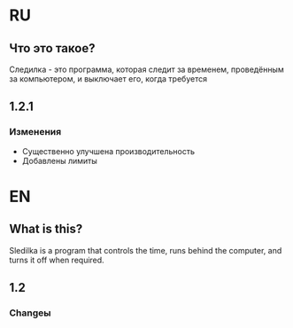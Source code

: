 # RU

## Что это такое?
Следилка - это программа, которая следит за временем, проведённым за компьютером, и выключает его, когда требуется

## 1.2.1

### Изменения
 - Существенно улучшена производительность
 - Добавлены лимиты

# EN

## What is this?
Sledilka is a program that controls the time, runs behind the computer, and turns it off when required.

## 1.2

### Changeы
